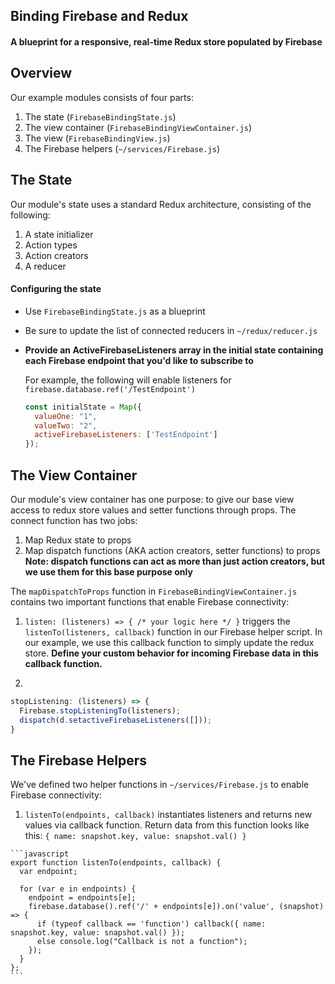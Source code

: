 ## Binding Firebase and Redux
#### A blueprint for a responsive, real-time Redux store populated by Firebase

## Overview
Our example modules consists of four parts:
  1. The state (`FirebaseBindingState.js`)
  2. The view container (`FirebaseBindingViewContainer.js`)
  3. The view (`FirebaseBindingView.js`)
  4. The Firebase helpers (`~/services/Firebase.js`)

## The State
Our module's state uses a standard Redux architecture, consisting of the following:
  1. A state initializer
  2. Action types
  3. Action creators
  4. A reducer

#### Configuring the state
* Use `FirebaseBindingState.js` as a blueprint
* Be sure to update the list of connected reducers in `~/redux/reducer.js`
* **Provide an ActiveFirebaseListeners array in the initial state containing each Firebase endpoint that you'd like to subscribe to**

  For example, the following will enable listeners for `firebase.database.ref('/TestEndpoint')`

  ```javascript
  const initialState = Map({
    valueOne: "1",
    valueTwo: "2",
    activeFirebaseListeners: ['TestEndpoint']
  });
  ```

## The View Container
Our module's view container has one purpose: to give our base view access to redux store values and setter functions through props.
The connect function has two jobs:
  1. Map Redux state to props
  2. Map dispatch functions (AKA action creators, setter functions) to props  
    **Note: dispatch functions can act as more than just action creators, but we use them for this base purpose only**

The `mapDispatchToProps` function in `FirebaseBindingViewContainer.js` contains two important functions that enable Firebase connectivity:
  1. `listen: (listeners) => { /* your logic here */ }` triggers the `listenTo(listeners, callback)` function in our Firebase helper script. In our example, we use this callback function to simply update the redux store. **Define your custom behavior for incoming Firebase data in this callback function.**

  2.
  ```javascript
  stopListening: (listeners) => {
    Firebase.stopListeningTo(listeners);
    dispatch(d.setactiveFirebaseListeners([]));
  }
  ```

## The Firebase Helpers
We've defined two helper functions in `~/services/Firebase.js` to enable Firebase connectivity:
  1. `listenTo(endpoints, callback)` instantiates listeners and returns new values via callback function. Return data from this function looks like this: `{ name: snapshot.key, value: snapshot.val() }`

    ```javascript
    export function listenTo(endpoints, callback) {
      var endpoint;

      for (var e in endpoints) {
        endpoint = endpoints[e];
        firebase.database().ref('/' + endpoints[e]).on('value', (snapshot) => {
          if (typeof callback == 'function') callback({ name: snapshot.key, value: snapshot.val() });
          else console.log("Callback is not a function");
        });
      }
    };
    ```
